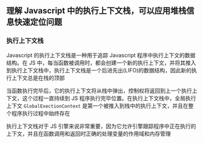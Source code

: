 ## 理解 Javascript 中的执行上下文栈，可以应用堆栈信息快速定位问题

### 执行上下文栈

Javascript 的执行上下文栈是一种用于追踪 Javascript 程序中执行上下文的数据结构。在 JS 中，每当函数被调用时，都会创建一个新的执行上下文，并将其推入到执行上下文栈中，执行上下文栈是一个后进先出(LIFO)的数据结构，因此新的执行上下文总是在栈的顶部

当函数执行完毕后，它的执行上下文将从栈中弹出，控制权将返回到上一个执行上下文，这个过程一直持续到 JS 程序执行完毕位置。在执行上下文栈中，全局执行上下文 `GlobalExectionContext` 是第一个被推入到栈中的执行上下文，并且在整个程序执行过程中始终存在

执行上下文栈对于 JS 引擎来说非常重要，因为它允许引擎跟踪程序中正在执行的上下文，并且在函数调用和返回时正确的处理变量的作用域和内存管理

